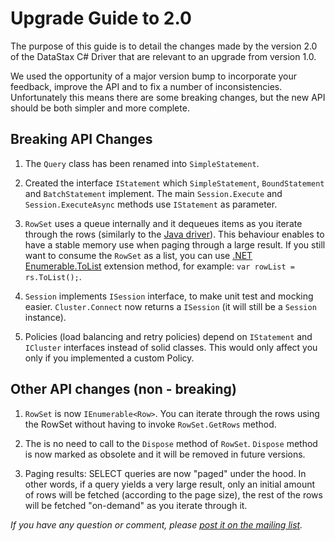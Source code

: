 # Upgrade Guide to 2.0

The purpose of this guide is to detail the changes made by the version 2.0 of the DataStax C# Driver that are relevant to an upgrade from version 1.0.

We used the opportunity of a major version bump to incorporate your feedback, improve the API and to fix a number of inconsistencies. Unfortunately this means there are some breaking changes, but the new API should be both simpler and more complete.

## Breaking API Changes

1. The `Query` class has been renamed into `SimpleStatement`.

1. Created the interface `IStatement` which `SimpleStatement`, `BoundStatement` and `BatchStatement` implement.
The main `Session.Execute` and `Session.ExecuteAsync` methods use `IStatement` as parameter.

1. `RowSet` uses a queue internally and it dequeues items as you iterate through the rows (similarly to the [Java driver][1]).
This behaviour enables to have a stable memory use when paging through a large result.
If you still want to consume the `RowSet` as a list, you can use [.NET Enumerable.ToList][2] extension method, for example: `var rowList = rs.ToList();`.

1. `Session` implements `ISession` interface, to make unit test and mocking easier. `Cluster.Connect` now returns a `ISession` (it will still be a `Session` instance).

1. Policies (load balancing and retry policies) depend on `IStatement` and `ICluster` interfaces instead of solid classes.
This would only affect you only if you implemented a custom Policy.


## Other API changes (non - breaking)

1. `RowSet` is now `IEnumerable<Row>`. You can iterate through the rows using the RowSet without having to invoke `RowSet.GetRows` method.

1. The is no need to call to the `Dispose` method of `RowSet`. `Dispose` method is now marked as obsolete and it will be removed in future versions.

1. Paging results: SELECT queries are now "paged" under the hood. In other words, if a query yields a very large result, only an initial amount of rows will be fetched (according to the page size), the rest of the rows will be fetched "on-demand" as you iterate through it.

_If you have any question or comment, please [post it on the mailing list][3]._


  [1]: https://github.com/datastax/java-driver
  [2]: http://msdn.microsoft.com/en-us/library/vstudio/bb342261(v=vs.100).aspx "Enumerable.ToList<TSource> Method"
  [3]: https://groups.google.com/a/lists.datastax.com/forum/#!forum/csharp-driver-user "DataStax C# driver for Cassandra mailing list" 